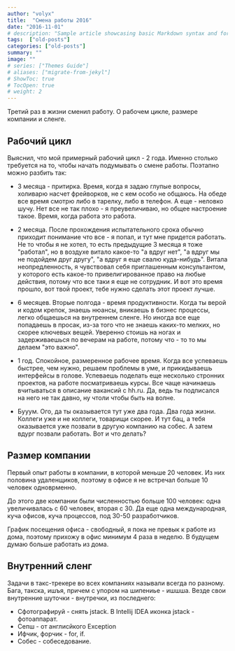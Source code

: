 ```yaml
---
author: "volyx"
title:  "Смена работы 2016"
date: "2016-11-01"
# description: "Sample article showcasing basic Markdown syntax and formatting for HTML elements."
tags:  ["old-posts"]
categories: ["old-posts"]
summary: ""
image: ""
# series: ["Themes Guide"]
# aliases: ["migrate-from-jekyl"]
# ShowToc: true
# TocOpen: true
# weight: 2
---
```


Третий раз в жизни сменил работу. О рабочем цикле, размере компании и сленге.

## Рабочий цикл

Выяснил, что мой примерный рабочий цикл - 2 года. Именно столько требуется на то, чтобы начать подумывать о смене работы. Поэтапно можно разбить так: 

- 3 месяца - притирка. Время, когда я задаю глупые вопросы, холиварю насчет фрейворков, не с кем особо не общаюсь. На обеде все время смотрю либо в тарелку, либо в телефон. А еще - неловко шучу. Нет все не так плохо - я преувеличиваю, но общее настроение такое. Время, когда работа это работа.

- 2 месяца. После прохождения испытательного срока обычно приходит понимание что все - я попал, и тут мне придется работать. Не то чтобы я не хотел, то есть предыдущие 3 месяца я тоже "работал", но в воздухе витало какое-то "а вдруг нет", "а вдруг мы не подойдем друг другу", "а вдруг я еще свалю куда-нибудь". Витала неопредленность, я чувствовал себя приглашенным консультантом, у которого есть какое-то привелигированное право на любые действия, потому что все таки я еще не сотрудник. И вот это время прошло, вот твой проект, тебе нужно сделать этот проект лучше.

- 6 месяцев. Вторые полгода - время продуктивности. Когда ты верой и кодом крепок, знаешь нюансы, вникаешь в бизнес процессы, легко общаешься на внутреннем сленге. Но иногда все еще попадаешь в просак, из-за того что не знаешь каких-то мелких, но скорее ключевых вещей. Уверенно стоишь на ногах и задерживаешься по вечерам на работе, потому что - то то мы делаем "это важно".

- 1 год. Спокойное, размеренное рабочее время. Когда все успеваешь быстрее, чем нужно, решаем проблемы в уме, и прикидываешь интерфейсы в голове. Успеваешь поделать еще несколько стронних проектов, на работе посматриваешь курсы. Все чаще начинаешь вчитываться в описание вакансий с hh.ru. Да, ведь ты подписался на него не так давно, ну чтоли чтобы быть на волне.

- Бууум. Ого, да ты оказывается тут уже два года. Два года жизни. Коллеги уже и не коллеги, товарищи скорее. И тут бац, а тебя оказывается уже позвали в другую компанию на собес. А затем вдург позвали работать. Вот и что делать? 

## Размер компании

Первый опыт работы в компании, в которой меньше 20 человек. Из них половина удаленщиков, поэтому в офисе я не встречал больше 10 человек одноврменно.

До этого две компании были численностью больше 100 человек: одна увеличивалась с 60 человек, вторая с 30. Да еще одна международная, куча офисов, куча процессов, под 30-50 разработчиков. 

График посещения офиса - свободный, я пока не превык к работе из дома, поэтому прихожу в офис минимум 4 раза в неделю. В будущем думаю больше работать из дома.

## Внутренний сленг

Задачи в такс-трекере во всех компаниях называли всегда по разному. Бага, такска, ишъя, причем с упором на шипениье - ишшша. Везде свои внутренние шуточки - внутречки, из последнего: 

- Сфотографируй - снять jstack. В Intellij IDEA иконка jstack - фотоаппарат.
- Сепш - от англисйкого Exception
- Ифчик, форчик - for, if.
- Собес - собеседование.